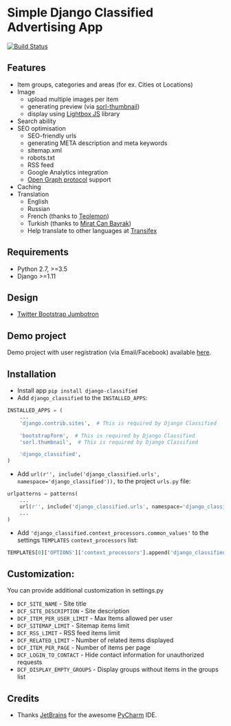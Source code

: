 # Simple Django Classified Advertising App

[![Build Status](https://travis-ci.com/inoks/django-classified.svg?branch=master)](https://travis-ci.com/inoks/django-classified)

## Features

* Item groups, categories and areas (for ex. Cities ot Locations)
* Image
    * upload multiple images per item
    * generating preview (via [sorl-thumbnail](https://github.com/mariocesar/sorl-thumbnail))
    * display using [Lightbox JS](http://lokeshdhakar.com/projects/lightbox2/) library
* Search ability
* SEO optimisation
    * SEO-friendly urls 
    * generating META description and meta keywords
    * sitemap.xml
    * robots.txt
    * RSS feed
    * Google Analytics integration
    * [Open Graph protocol](http://ogp.me/) support
* Caching
* Translation
    * English
    * Russian 
    * French (thanks to [Teolemon](https://github.com/teolemon))
    * Turkish (thanks to [Mirat Can Bayrak](https://github.com/miratcan))
    * Help translate to other languages at [Transifex](https://www.transifex.com/inoks/django-classified/)

## Requirements
 
* Python 2.7, >=3.5
* Django >=1.11

## Design

* [Twitter Bootstrap Jumbotron](http://getbootstrap.com/examples/jumbotron-narrow/)

## Demo project

Demo project with user registration (via Email/Facebook) available [here](https://github.com/inoks/django-classified-demo).

## Installation
 * Install app `pip install django-classified`
 * Add `django_classified` to the `INSTALLED_APPS`:

```python
INSTALLED_APPS = (
    ...
    'django.contrib.sites',  # This is required by Django Classified

    'bootstrapform',  # This is required by Django Classified
    'sorl.thumbnail',  # This is required by Django Classified

    'django_classified',
)
```

 * Add `url(r'', include('django_classified.urls', namespace='django_classified')),` to the project `urls.py` file:

```python
urlpatterns = patterns(
    ...
    url(r'', include('django_classified.urls', namespace='django_classified'),
    ...
)
```

 * Add `'django_classified.context_processors.common_values'` to the settings `TEMPLATES` `context_processors` list:

```python
TEMPLATES[0]['OPTIONS']['context_processors'].append('django_classified.context_processors.common_values')

```

## Customization:
 
 You can provide additional customization in settings.py
 
 * `DCF_SITE_NAME` - Site title
 * `DCF_SITE_DESCRIPTION` - Site description
 * `DCF_ITEM_PER_USER_LIMIT` - Max Items allowed per user
 * `DCF_SITEMAP_LIMIT` - Sitemap items limit
 * `DCF_RSS_LIMIT` - RSS feed items limit
 * `DCF_RELATED_LIMIT` - Number of related items displayed
 * `DCF_ITEM_PER_PAGE` - Number of items per page
 * `DCF_LOGIN_TO_CONTACT` - Hide contact information for unauthorized requests
 * `DCF_DISPLAY_EMPTY_GROUPS` - Display groups without items in the groups list

## Credits

 * Thanks [JetBrains](https://www.jetbrains.com) for the awesome [PyCharm](https://www.jetbrains.com/pycharm/) IDE.
